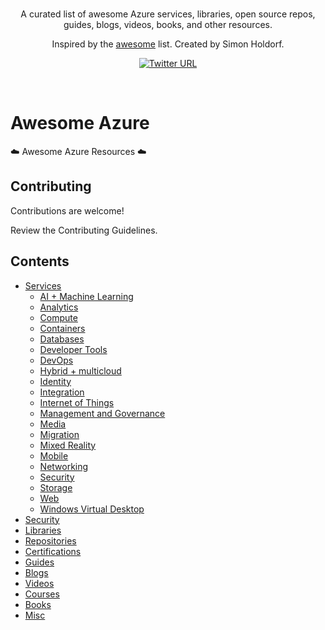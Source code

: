 <br/>
<div align="center">

A curated list of awesome Azure services, libraries, open source repos, guides, blogs, videos, books, and other resources.

Inspired by the [awesome](https://github.com/sindresorhus/awesome) list. Created by Simon Holdorf.

[![Twitter URL](https://img.shields.io/twitter/url/https/twitter.com/simonholdorf.svg?style=social&label=Follow%20%40simonholdorf)](https://twitter.com/simonholdorf)

</div>
<br/>

# Awesome Azure

:cloud: Awesome Azure Resources :cloud:

## Contributing

Contributions are welcome!

Review the Contributing Guidelines.

## Contents

- [Services](https://azure.microsoft.com/en-us/products/)
  - <a href="https://azure.microsoft.com/en-us/overview/ai-platform/" target="_blank">AI + Machine Learning</a>
  - [Analytics](https://azure.microsoft.com/en-us/products/category/analytics/)
  - [Compute](https://azure.microsoft.com/en-us/products/category/compute/)
  - [Containers](https://azure.microsoft.com/en-us/products/category/containers/)
  - [Databases](https://azure.microsoft.com/en-us/products/category/databases/)
  - [Developer Tools](https://azure.microsoft.com/en-us/products/category/developer-tools/)
  - [DevOps](https://azure.microsoft.com/en-us/products/category/devops/)
  - [Hybrid + multicloud](https://azure.microsoft.com/en-us/solutions/hybrid-cloud-app/)
  - [Identity](https://azure.microsoft.com/en-us/products/category/identity/)
  - [Integration](https://azure.microsoft.com/en-us/products/category/integration/)
  - [Internet of Things](https://azure.microsoft.com/en-us/solutions/iot/)
  - [Management and Governance](https://azure.microsoft.com/en-us/products/category/management/)
  - [Media](https://azure.microsoft.com/en-us/products/category/media/)
  - [Migration](https://azure.microsoft.com/en-us/products/category/migration/)
  - [Mixed Reality](https://azure.microsoft.com/en-us/solutions/mixed-reality/)
  - [Mobile](https://azure.microsoft.com/en-us/solutions/mobile/)
  - [Networking](https://azure.microsoft.com/en-us/products/category/networking/)
  - [Security](https://azure.microsoft.com/en-us/products/category/security/)
  - [Storage](https://azure.microsoft.com/en-us/products/category/storage/)
  - [Web](https://azure.microsoft.com/en-us/products/category/web/)
  - [Windows Virtual Desktop](https://azure.microsoft.com/en-us/services/virtual-desktop/)
- [Security]()
- [Libraries]()
- [Repositories]()
- [Certifications]()
- [Guides]()
- [Blogs]()
- [Videos]()
- [Courses]()
- [Books]()
- [Misc]()
